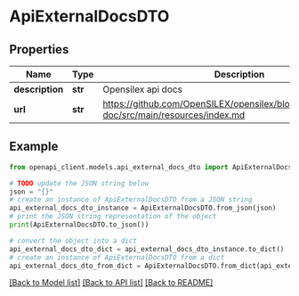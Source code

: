 # ApiExternalDocsDTO


## Properties

Name | Type | Description | Notes
------------ | ------------- | ------------- | -------------
**description** | **str** | Opensilex api docs | [optional] 
**url** | **str** | https://github.com/OpenSILEX/opensilex/blob/master/opensilex-doc/src/main/resources/index.md | [optional] 

## Example

```python
from openapi_client.models.api_external_docs_dto import ApiExternalDocsDTO

# TODO update the JSON string below
json = "{}"
# create an instance of ApiExternalDocsDTO from a JSON string
api_external_docs_dto_instance = ApiExternalDocsDTO.from_json(json)
# print the JSON string representation of the object
print(ApiExternalDocsDTO.to_json())

# convert the object into a dict
api_external_docs_dto_dict = api_external_docs_dto_instance.to_dict()
# create an instance of ApiExternalDocsDTO from a dict
api_external_docs_dto_from_dict = ApiExternalDocsDTO.from_dict(api_external_docs_dto_dict)
```
[[Back to Model list]](../README.md#documentation-for-models) [[Back to API list]](../README.md#documentation-for-api-endpoints) [[Back to README]](../README.md)


